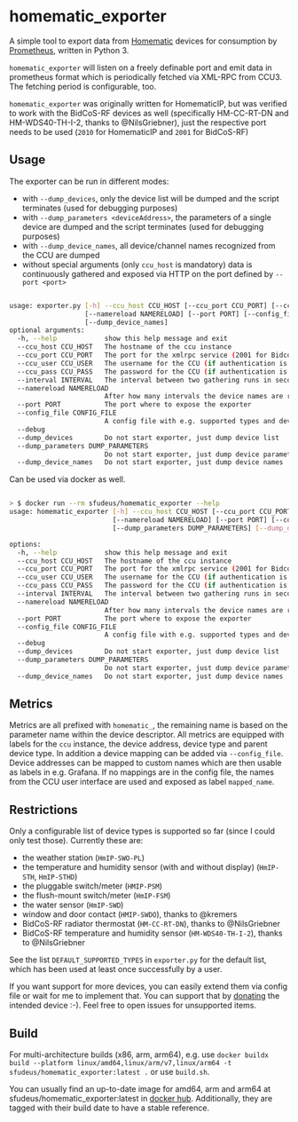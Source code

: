 # homematic_exporter

A simple tool to export data from [Homematic](https://www.homematic.com/) devices for consumption by [Prometheus](https://prometheus.io/), written in Python 3.

`homematic_exporter` will listen on a freely definable port and emit data in prometheus format which is periodically fetched via XML-RPC from CCU3. The fetching period is configurable, too.

`homematic_exporter` was originally written for HomematicIP, but was verified to work with the BidCoS-RF devices as well (specifically HM-CC-RT-DN and HM-WDS40-TH-I-2, thanks to @NilsGriebner), just the respective port needs to be used (`2010` for HomematicIP and `2001` for BidCoS-RF)

## Usage

The exporter can be run in different modes:

* with `--dump_devices`, only the device list will be dumped and the script terminates (used for debugging purposes)
* with `--dump_parameters <deviceAddress>`, the parameters of a single device are dumped and the script terminates (used for debugging purposes)
* with `--dump_device_names`, all device/channel names recognized from the CCU are dumped
* without special arguments (only `ccu_host` is mandatory) data is continuously gathered and exposed via HTTP on the port defined by `--port <port>`

```bash

usage: exporter.py [-h] --ccu_host CCU_HOST [--ccu_port CCU_PORT] [--ccu_user CCU_USER] [--ccu_pass CCU_PASS] [--interval INTERVAL]
                   [--namereload NAMERELOAD] [--port PORT] [--config_file CONFIG_FILE] [--debug] [--dump_devices] [--dump_parameters DUMP_PARAMETERS]
                   [--dump_device_names]
optional arguments:
  -h, --help            show this help message and exit
  --ccu_host CCU_HOST   The hostname of the ccu instance
  --ccu_port CCU_PORT   The port for the xmlrpc service (2001 for BidcosRF, 2010 for HmIP)
  --ccu_user CCU_USER   The username for the CCU (if authentication is enabled)
  --ccu_pass CCU_PASS   The password for the CCU (if authentication is enabled)
  --interval INTERVAL   The interval between two gathering runs in seconds
  --namereload NAMERELOAD
                        After how many intervals the device names are reloaded
  --port PORT           The port where to expose the exporter
  --config_file CONFIG_FILE
                        A config file with e.g. supported types and device name mappings
  --debug
  --dump_devices        Do not start exporter, just dump device list
  --dump_parameters DUMP_PARAMETERS
                        Do not start exporter, just dump device parameters of given device
  --dump_device_names   Do not start exporter, just dump device names
```

Can be used via docker as well.

```bash

> $ docker run --rm sfudeus/homematic_exporter --help
usage: homematic_exporter [-h] --ccu_host CCU_HOST [--ccu_port CCU_PORT] [--ccu_user CCU_USER] [--ccu_pass CCU_PASS] [--interval INTERVAL]
                          [--namereload NAMERELOAD] [--port PORT] [--config_file CONFIG_FILE] [--debug] [--dump_devices]
                          [--dump_parameters DUMP_PARAMETERS] [--dump_device_names]

options:
  -h, --help            show this help message and exit
  --ccu_host CCU_HOST   The hostname of the ccu instance
  --ccu_port CCU_PORT   The port for the xmlrpc service (2001 for BidcosRF, 2010 for HmIP)
  --ccu_user CCU_USER   The username for the CCU (if authentication is enabled)
  --ccu_pass CCU_PASS   The password for the CCU (if authentication is enabled)
  --interval INTERVAL   The interval between two gathering runs in seconds
  --namereload NAMERELOAD
                        After how many intervals the device names are reloaded
  --port PORT           The port where to expose the exporter
  --config_file CONFIG_FILE
                        A config file with e.g. supported types and device name mappings
  --debug
  --dump_devices        Do not start exporter, just dump device list
  --dump_parameters DUMP_PARAMETERS
                        Do not start exporter, just dump device parameters of given device
  --dump_device_names   Do not start exporter, just dump device names
```

## Metrics

Metrics are all prefixed with `homematic_`, the remaining name is based on the parameter name within the device descriptor.
All metrics are equipped with labels for the `ccu` instance, the device address, device type and parent device type.
In addition a device mapping can be added via `--config_file`. Device addresses can be mapped to custom names which are then usable as labels in e.g. Grafana.
If no mappings are in the config file, the names from the CCU user interface are used and exposed as label `mapped_name`.

## Restrictions

Only a configurable list of device types is supported so far (since I could only test those). Currently these are:

* the weather station (`HmIP-SWO-PL`)
* the temperature and humidity sensor (with and without display) (`HmIP-STH`, `HmIP-STHD`)
* the pluggable switch/meter (`HMIP-PSM`)
* the flush-mount switch/meter (`HmIP-FSM`)
* the water sensor (`HmIP-SWD`)
* window and door contact (`HMIP-SWDO`), thanks to @kremers
* BidCoS-RF radiator thermostat (`HM-CC-RT-DN`), thanks to @NilsGriebner
* BidCoS-RF temperature and humidity sensor (`HM-WDS40-TH-I-2`), thanks to @NilsGriebner

See the list `DEFAULT_SUPPORTED_TYPES` in `exporter.py` for the default list, which has been used at least once successfully by a user.

If you want support for more devices, you can easily extend them via config file or wait for me to implement that. You can support that by [donating](https://www.amazon.de/hz/wishlist/ls/342DL52U9EX2U?ref_=wl_share) the intended device :-).
Feel free to open issues for unsupported items.

## Build

For multi-architecture builds (x86, arm, arm64), e.g. use `docker buildx build --platform linux/amd64,linux/arm/v7,linux/arm64 -t sfudeus/homematic_exporter:latest .` or use `build.sh`.

You can usually find an up-to-date image for amd64, arm and arm64 at sfudeus/homematic_exporter:latest in [docker hub](https://hub.docker.com/r/sfudeus/homematic_exporter). Additionally, they are tagged with their build date to have a stable reference.
